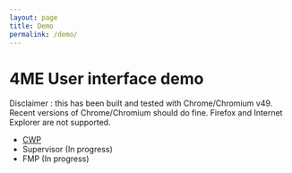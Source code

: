 ```yaml
---
layout: page
title: Demo
permalink: /demo/
---
```


# 4ME User interface demo
Disclaimer : this has been built and tested with Chrome/Chromium v49. Recent versions of Chrome/Chromium should do fine. Firefox and Internet Explorer are not supported.

* [CWP](http://4me.home.kouak.org/)
* Supervisor (In progress)
* FMP (In progress)
